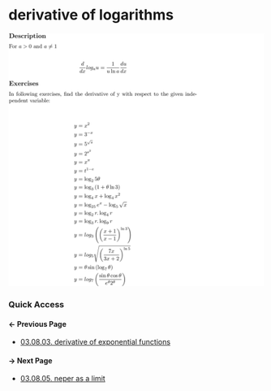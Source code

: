# derivative of logarithms

![images may take a while to load...](04.derivative-of-logarithms.png)

### Quick Access

#### &#8592; Previous Page

* [03.08.03. derivative of exponential functions](./../../03.derivatives/08.inverse_functions_and_logarithms/03.derivative-of-exponential-functions.md)

#### &#8594; Next Page

* [03.08.05. neper as a limit](./../../03.derivatives/08.inverse_functions_and_logarithms/05.neper-as-limit.md)
